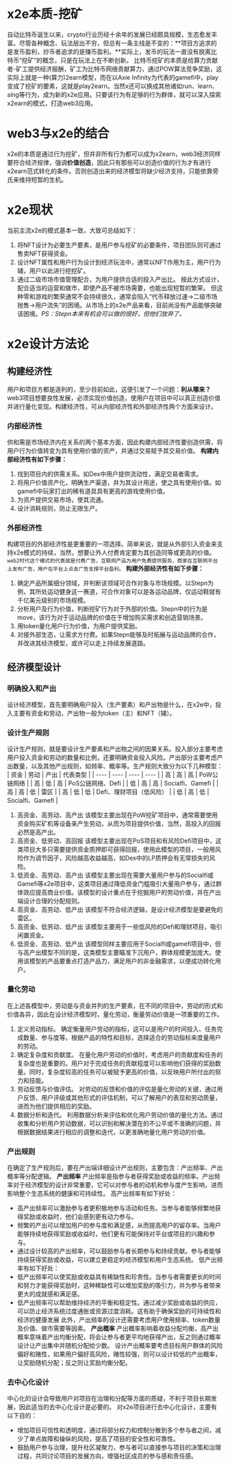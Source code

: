 # x2e本质-挖矿
自动比特币诞生以来，crypto行业历经十余年的发展已经颇具规模，生态愈发丰富。尽管各种概念、玩法层出不穷，但总有一条主线是不变的：**项目方追求的是发币盈利，炒币者追求的是赚币盈利。**实际上，发币的玩法一直没有脱离比特币“挖矿”的概念，只是在玩法上在不断创新。
比特币挖矿的本质是给算力贡献者-矿工提供经济报酬，矿工为比特币网络贡献算力，通过POW算法竞争奖励，这实际上就是一种(算力)2earn模型，而在以Axie Infinity为代表的gamefi中，play变成了挖矿的要素，这就是play2earn。当然x还可以换成其他诸如run、learn、sing等行为，成为新的x2e应用。只要该行为有足够的行为群体，就可以深入探索x2earn的模式，打造web3应用。
# web3与x2e的结合
x2e的本质是通过行为挖矿，但并非所有行为都可以成为x2earn，web3经济同样要符合经济规律，强调**价值创造**，因此只有那些可以创造价值的行为才有进行x2earn范式转化的条件。否则创造出来的经济模型将缺少经济支持，只能依靠旁氏来维持短暂的生机。
# x2e现状
当前主流x2e的模式基本一致，大致可总结如下：
1. 将NFT设计为必要生产要素，是用户参与挖矿的必要条件，项目团队则可通过售卖NFT获得资金。
2. 设计NFT属性和用户行为设计到经济玩法中，通常以NFT作用为主，用户行为辅，用户以此进行挖挖矿。
3. 通过二级市场市值管理配合，为用户提供合适的投入产出比。
按此方式设计，配合适当的运营和做市，即使产品不被市场需要，也能出现短暂的繁荣。
但这种零和游戏的繁荣通常不会持续很久，通常会陷入“代币释放过速→二级市场抛售→用户流失”的困境。从市场上的x2e产品来看，目前尚没有产品能够突破该困境。*PS：Stepn本来有机会可以做的很好，但他们放弃了。*
# x2e设计方法论
## 构建经济性
用户和项目方都是逐利的，至少目前如此，这便引发了一个问题：**利从哪来？**
web3项目想要良性发展，必须实现价值创造，使用户在项目中可以真正创造价值并进行量化变现。构建经济性，可从内部经济性和外部经济性两个方面来设计。
### 内部经济性
供和需是市场经济内在关系的两个基本方面，因此构建内部经济性要创造供需，将用户行为价值转变为具有使用价值的资产，并通过交易赋予其交易价值。
**构建内部经济性有如下步骤：**
1. 找到项目内的供需关系。如Dex中用户提供流动性，满足交易者需求。
2. 将用户价值资产化，明确生产渠道，并为其设计用途，使之具有使用价值。如gamefi中玩家打出的稀有道具具有更高的游戏使用价值。
3. 为资产提供交易市场，使其流通。
4. 设计消耗规则，防止无限生产。
### 外部经济性
构建项目的外部经济性是更重要的一项选择。简单来说，就是从外部引入资金来支持x2e模式的持续，当然，想要让外人付费肯定要为其创造同等或更高的价值。
`web2时代这个模式的代表就是付费广告，互联网产品为用户免费提供服务，商家在互联网平台上发布广告，用户在平台上点击广告支撑平台盈利。`
**构建外部经济性有如下步骤：**
1. 确定产品所属细分领域，并判断该领域可合作对象与市场规模。以Stepn为例，其所处运动健身这一赛道，可合作对象可以是各运动品牌，仅运动鞋就有千亿美元级别的市场规模。
2. 分析用户及行为价值，判断挖矿行为对于外部的价值。Stepn中的行为是move，该行为对于运动品牌的价值在于增加购买需求和创造营销场景。
3. 用token量化用户行为价值，为用户提供奖励。
4. 对接外部生态，让需求方付费。如果Stepn能够及时拓展与运动品牌的合作，并改进其经济模型，或许可以走上持续发展道路。

## 经济模型设计
### 明确投入和产出
设计经济模型，首先要明确用户投入（生产要素）和产出物是什么，在x2e中，投入主要有资金和劳动，产出物一般为token（主）和NFT（辅）。

### 设计生产规则
设计生产规则，就是要设计生产要素和产出物之间的因果关系。投入部分主要考虑用户投入资金和劳动的数量和比例，还要明确资金投入风险。产出部分主要考虑产出数量，以及其他产出规则，如频率、概率等。生产规则大致分为以下几种模型：
| 资金 | 劳动 | 产出 | 代表类型 |
| ---- | ---- | ---- | ---- |
| 高 | 高 | 高 | PoW公链网络 |
| 高 | 低 | 高 | PoS公链网络、Defi |
| 低 | 高 | 高 | Socialfi、Gamefi |
| 高 | 高 | 低 | 雷区 |
| 高 | 低 | 低 | Defi、理财项目（低风险） |
| 低 | 高 | 低 | Socialfi、Gamefi |
1. 高资金、高劳动、高产出
该模型主要出现在PoW挖矿项目中，通常需要使用资金购买矿机等设备来产生劳动，从而为项目提供价值，当然，高投入的回报必然是高产出。
2. 高资金、低劳动、高回报
该模型主要出现在PoS项目和有风险Defi项目中，这类项目大多只需要提供资金质押即可获得回报，使用此模型的项目，一般用风险作为调节因子，风险越高收益越高，如Dex中的LP质押会有无常损失的风险。
3. 低资金、高劳动、高产出
该模型主要出现在需要大量用户参与的Socialfi或Gamefi等x2e项目中，这类项目通过降低资金门槛吸引大量用户参与，通过群体效应提高商业价值。该模型的设计重点在于挖掘用户的劳动价值，并在产出端设计合理的分配规则。
4. 高资金、高劳动、低产出
该模型不符合经济逻辑，是设计经济模型是要避免的雷区。
5. 高资金、低劳动、低产出
该模型主要用于一些低风险的Defi和理财项目，吸引闲置资金。
6. 低资金、高劳动、低产出
该模型同样主要应用于Socialfi或gamefi项目中，但与高产出模型不同的是，这类模型主要瞄准下沉用户，群体规模更加庞大。使用该模型的产品要重点打造产品力，满足用户的非金融需求，以便成功转化用户。

### 量化劳动
在上述各模型中，劳动是与资金并列的生产要素，在不同的项目中，劳动的形式和价值各异，因此在设计经济模型时，量化劳动，衡量劳动价值是一项重要的工作。
1. 定义劳动指标。
确定衡量用户劳动的指标，这可以是用户的时间投入、任务完成数量、参与度等。根据产品的特性和目标，选择适合的劳动指标来度量用户的劳动。
2. 确定复杂度和贡献度。
在量化用户劳动的价值时，考虑用户的贡献度和任务的复杂度也是重要的。用户对于完成任务的贡献程度可以影响他们获得的奖励数量。同时，复杂度较高的任务可以被赋予更高的价值，以反映用户所付出的努力和技能。
3. 劳动反馈与价值评估。
对劳动的反馈和价值的评估是量化劳动的关键，通过用户反馈、用户评级或其他形式的评估机制，可以了解用户的表现和劳动质量，进而为他们提供相应的奖励。
4. 数据分析和迭代。
利用数据分析来评估和优化用户劳动价值的量化方法。通过收集和分析用户劳动数据，可以识别和解决潜在的不公平或不准确的问题，并根据数据结果进行相应的调整和迭代，以更准确地量化用户劳动的价值。

### 产出规则
在确定了生产规则后，要在产出端详细设计产出规则，主要包含：产出频率、产出概率等分配逻辑。
**产出频率**
产出频率是指参与者获得奖励或收益的频率。产出频率对于经济模型的设计非常重要，它可以对参与者的动机和参与度产生影响，进而影响整个生态系统的健康和可持续性。
高产出频率有如下好处：
+ 高产出频率可以激励参与者更积极地参与活动和任务。当参与者能够频繁地获得奖励或收益时，他们会感到更有动力参与。
+ 频繁的产出可以增加用户的参与度和满足感，从而提高用户的留存率。当用户能够持续地获得奖励或收益时，他们更有可能保持对平台或项目的兴趣和参与。
+ 通过设计较高的产出频率，可以鼓励参与者长期参与和持续贡献。参与者能够持续获得奖励或收益，可以建立更稳定的经济模型和用户生态系统。
低产出频率有如下好处：
+ 低产出频率可以使奖励或收益具有稀缺性和珍贵性。当参与者需要更长的时间和努力才能获得奖励时，这种稀缺性可以增加奖励的吸引力，并为参与者带来更大的成就感和满足感。
+ 低产出频率可以帮助维持经济的平衡和稳定性。通过减少奖励或收益的供应，可以防止经济系统过度通胀或资源过度消耗。这有助于确保奖励的可持续性和经济的健康发展
此外，产出频率的设计还需要考虑用户使用频率、token数量及价值、做市需要等因素。
**产出概率**
产出概率影响着收益分配均衡，高产出概率意味着产出均衡分配，将会让参与者更平均地获得产出，反之则通过概率设计让产出集中并随机分配给少数。
设计产出概率要考虑目标用户群体的风险偏好和赌性，如果用户偏好高风险，赌性较强，则可以设计较低的产出概率，让奖励随机分配；反之则让奖励均衡分配。
### 去中心化设计
中心化的设计会导致用户对项目在治理和分配等方面的质疑，不利于项目长期发展，因此适当的去中心化设计是必要的。
对x2e项目进行去中心化设计，主要有以下目的：
+ 增加项目可信性和透明度，通过将部分权力和控制分散到多个参与者之间，减少了单点故障和操纵的风险，提高了项目的安全性和可靠性。
+ 鼓励用户参与治理，提升社区凝聚力，参与者可以直接参与项目的决策和治理过程，共同讨论项目的发展方向，增强社区成员的参与感和责任感。


